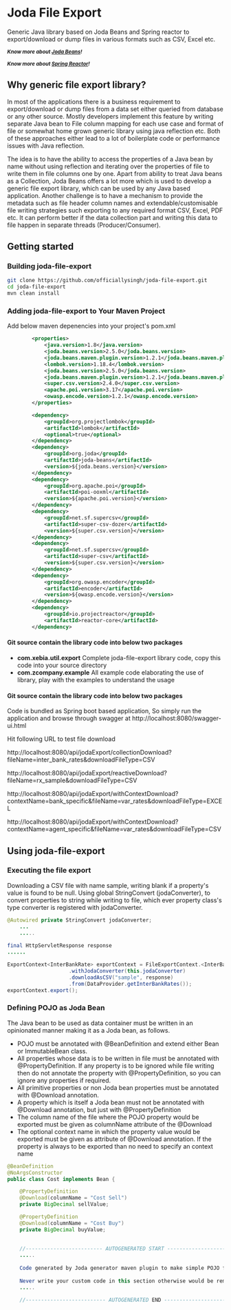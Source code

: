 # Joda File Export
Generic Java library based on Joda Beans and Spring reactor to export/download or dump files in various formats such as CSV, Excel etc.

_**<sub>Know more about [Joda Beans](https://www.joda.org/joda-beans/)!<sub>**_

_**<sub>Know more about [Spring Reactor](https://projectreactor.io/docs/core/release/reference/)!</sub>**_

## Why generic file export library?

In most of the applications there is a business requirement to export/download or dump files from a data set either queried from database or any other source. Mostly developers implement this feature by writing separate Java bean to File column mapping for each use case and format of file or somewhat home grown generic library using java reflection etc. Both of these approaches either lead to a lot of boilerplate code or performance issues with Java reflection.

The idea is to have the ability to access the properties of a Java bean by name without using reflection and iterating over the properties of file to write them in file columns one by one. Apart from ability to treat Java beans as a Collection, Joda Beans offers a lot more which is used to develop a generic file export library, which can be used by any Java based application. 
Another challenge is to have a mechanism to provide the metadata such as file header column names and extendable/customisable file writing strategies such exporting to any required format CSV, Excel, PDF etc. It can perform better if the data collection part and writing this data to file happen in separate threads (Producer/Consumer).

## Getting started

### Building joda-file-export

```bash
git clone https://github.com/officiallysingh/joda-file-export.git
cd joda-file-export
mvn clean install
```

### Adding joda-file-export to Your Maven Project

Add below maven depenencies into your project's pom.xml

```xml
		<properties>
			<java.version>1.8</java.version>
			<joda.beans.version>2.5.0</joda.beans.version>
			<joda.beans.maven.plugin.version>1.2.1</joda.beans.maven.plugin.version>
			<lombok.version>1.18.4</lombok.version>
			<joda.beans.version>2.5.0</joda.beans.version>
			<joda.beans.maven.plugin.version>1.2.1</joda.beans.maven.plugin.version>
			<super.csv.version>2.4.0</super.csv.version>
			<apache.poi.version>3.17</apache.poi.version>
			<owasp.encode.version>1.2.1</owasp.encode.version>
		</properties>

		<dependency>
			<groupId>org.projectlombok</groupId>
			<artifactId>lombok</artifactId>
			<optional>true</optional>
		</dependency>
		<dependency>
			<groupId>org.joda</groupId>
			<artifactId>joda-beans</artifactId>
			<version>${joda.beans.version}</version>
		</dependency>
		<dependency>
			<groupId>org.apache.poi</groupId>
			<artifactId>poi-ooxml</artifactId>
			<version>${apache.poi.version}</version>
		</dependency>
		<dependency>
			<groupId>net.sf.supercsv</groupId>
			<artifactId>super-csv-dozer</artifactId>
			<version>${super.csv.version}</version>
		</dependency>
		<dependency>
			<groupId>net.sf.supercsv</groupId>
			<artifactId>super-csv</artifactId>
			<version>${super.csv.version}</version>
		</dependency>
		<dependency>
			<groupId>org.owasp.encoder</groupId>
			<artifactId>encoder</artifactId>
			<version>${owasp.encode.version}</version>
		</dependency>
		<dependency>
			<groupId>io.projectreactor</groupId>
			<artifactId>reactor-core</artifactId>
		</dependency>
```


#### Git source contain the library code into below two packages

* **com.xebia.util.export** Complete joda-file-export library code, copy this code into your source directory
* **com.zcompany.example** All example code elaborating the use of library, play with the examples to understand the usage

#### Git source contain the library code into below two packages
Code is bundled as Spring boot based application, So simply run the application and browse through swagger at
http://localhost:8080/swagger-ui.html

Hit following URL to test file download

http://localhost:8080/api/jodaExport/collectionDownload?fileName=inter_bank_rates&downloadFileType=CSV

http://localhost:8080/api/jodaExport/reactiveDownload?fileName=rx_sample&downloadFileType=CSV

http://localhost:8080/api/jodaExport/withContextDownload?contextName=bank_specific&fileName=var_rates&downloadFileType=EXCEL

http://localhost:8080/api/jodaExport/withContextDownload?contextName=agent_specific&fileName=var_rates&downloadFileType=CSV

## Using joda-file-export

### Executing the file export

Downloading a CSV file with name sample, writing blank if a property's value is found to be null. Using global StringConvert (jodaConverter), to convert properties to string while writing to file, which ever property class's type converter is registered with jodaConverter.

```java
@Autowired private StringConvert jodaConverter;
    ...
    .....
    
final HttpServletResponse response
......

ExportContext<InterBankRate> exportContext = FileExportContext.<InterBankRate>of(true)
                    .withJodaConverter(this.jodaConverter)
                    .downloadAsCSV("sample", response)
                    .from(DataProvider.getInterBankRates());
exportContext.export();
```

### Defining POJO as Joda Bean

The Java bean to be used as data container must be written in an opinionated manner making it as a Joda bean, as follows. 

* POJO must be annotated with @BeanDefinition and extend either Bean or ImmutableBean class. 
* All properties whose data is to be written in file must be annotated with @PropertyDefinition. If any property is to be ignored while file writing then do not annotate the property with @PropertyDefinition, so you can ignore any properties if required.
* All primitive properties or non Joda bean properties must be annotated with @Download annotation.
* A property which is itself a Joda bean must not be annotated with @Download annotation, but just with @PropertyDefinition
* The column name of the file where the POJO property would be exported must be given as columnName attribute of the @Download
* The optional context name in which the property value would be exported must be given as attribute of @Download annotation. If the property is always to be exported than no need to specify an context name

```java
@BeanDefinition
@NoArgsConstructor
public class Cost implements Bean {

    @PropertyDefinition
    @Download(columnName = "Cost Sell")
    private BigDecimal sellValue;

    @PropertyDefinition
    @Download(columnName = "Cost Buy")
    private BigDecimal buyValue;
    
    
    //------------------------- AUTOGENERATED START -------------------------
    .....
    
    Code generated by Joda generator maven plugin to make simple POJO feature rich.
    
    Never write your custom code in this section otherwise would be removed by joda generator
    .....
    
    //-------------------------- AUTOGENERATED END --------------------------

```
